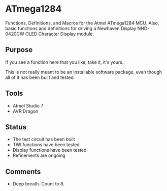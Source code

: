 # ATmega1284
Functions, Definitions, and Macros for the Atmel ATmega1284 MCU. Also, basic functions and definitions for driving a Newhaven Display NHD-0420CW OLED Character Display module.
## Purpose
If you see a function here that you like, take it, it's yours.

This is not really meant to be an installable software package, even though all of it has been built and tested.
## Tools
- Atmel Studio 7
- AVR Dragon
## Status
- The test circuit has been built
- TWI functions have been tested
- Display functions have been tested
- Refinements are ongoing
## Comments
- Deep breath. Count to 8.
